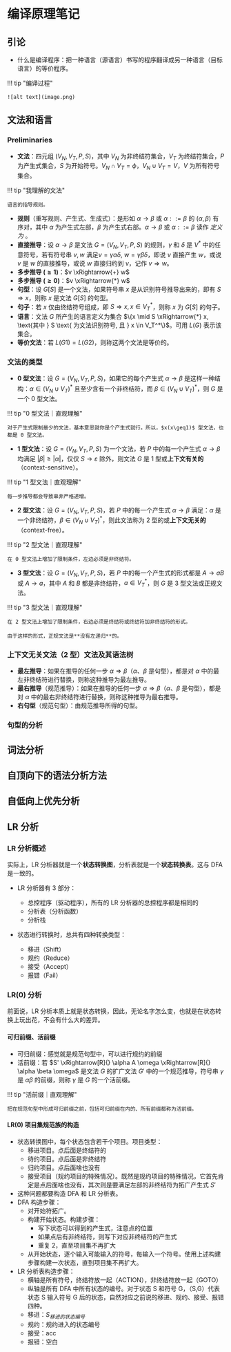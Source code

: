 # 编译原理笔记

## 引论

- 什么是编译程序：把一种语言（源语言）书写的程序翻译成另一种语言（目标语言）的等价程序。

!!! tip "编译过程"

    ![alt text](image.png)

## 文法和语言

### Preliminaries

- **文法**：四元组 $(V_N, V_T, P, S)$，其中 $V_N$ 为非终结符集合，$V_T$ 为终结符集合，$P$ 为产生式集合，$S$ 为开始符号。$V_N \cap V_T = \phi$，$V_N \cup V_T = V$，$V$ 为所有符号集合。

!!! tip "我理解的文法"

    语言的指导规则。

- **规则**（重写规则、产生式、生成式）：是形如 $\alpha \rightarrow \beta$ 或 $\alpha ::= \beta$ 的 $(\alpha, \beta)$ 有序对，其中 $\alpha$ 为产生式左部，$\beta$ 为产生式右部。$\alpha \rightarrow \beta$ 或 $\alpha ::= \beta$ 读作 *定义为* 。
- **直接推导**：设 $\alpha \to \beta$ 是文法 $G=(V_N, V_T, P, S)$ 的规则，$\gamma$ 和 $\delta$ 是 $V^*$ 中的任意符号，若有符号串 $v, w$ 满足$v = \gamma \alpha \delta,~w = \gamma \beta \delta$，即说 $v$ 直接产生 $w$，或说 $v$ 是 $w$ 的直接推导，或说 $w$ 直接归约到 $v$，记作 $v \Rightarrow w$。
- **多步推导 $(\geq 1)$**：$v \xRightarrow{+} w$
- **多步推导 $(\geq 0)$**：$v \xRightarrow{*} w$
- **句型**：设 $G[S]$ 是一个文法，如果符号串 $x$ 是从识别符号推导出来的，即有 $S \Rightarrow x$，则称 $x$ 是文法 $G[S]$ 的句型。
- **句子**：若 $x$ 仅由终结符号组成，即 $S \Rightarrow x, x \in V_T^*$，则称 $x$ 为 $G[S]$ 的句子。
- **语言**：文法 $G$ 所产生的语言定义为集合 $\{x \mid S \xRightarrow{*} x, \text{其中 } S \text{ 为文法识别符号, 且 } x \in V_T^*\}$。可用 $L(G)$ 表示该集合。
- **等价文法**：若 $L(G1)=L(G2)$，则称这两个文法是等价的。

### 文法的类型

- **0 型文法**：设 $G = (V_N, V_T, P, S)$，如果它的每个产生式 $\alpha \rightarrow \beta$ 是这样一种结构：$\alpha \in (V_N \cup V_T)^*$ 且至少含有一个非终结符，而 $\beta \in (V_N \cup V_T)^*$，则 $G$ 是一个 0 型文法。

!!! tip "0 型文法｜直观理解"

    对于产生式限制最少的文法，基本意思就你是个产生式就行。所以，$x(x\geq1)$ 型文法，也都是 0 型文法。

- **1 型文法**：设 $G = (V_N, V_T, P, S)$ 为一个文法，若 $P$ 中的每一个产生式 $\alpha \rightarrow \beta$ 均满足 $|\beta| \geq |\alpha|$，仅仅 $S \rightarrow \varepsilon$ 除外，则文法 $G$ 是 1 型或**上下文有关的**（context-sensitive）。

!!! tip "1 型文法｜直观理解"

    每一步推导都会导致串非严格递增。

- **2 型文法**：设 $G = (V_N, V_T, P, S)$，若 $P$ 中的每一个产生式 $\alpha \rightarrow \beta$ 满足：$\alpha$ 是一个非终结符，$\beta \in (V_N \cup V_T)^*$，则此文法称为 2 型的或**上下文无关的**（context-free）。

!!! tip "2 型文法｜直观理解"

    在 0 型文法上增加了限制条件，左边必须是非终结符。

- **3 型文法**：设 $G = (V_N, V_T, P, S)$，若 $P$ 中的每一个产生式的形式都是 $A \rightarrow aB$ 或 $A \rightarrow a$，其中 $A$ 和 $B$ 都是非终结符，$a \in V_T^*$，则 $G$ 是 3 型文法或正规文法。

!!! tip "3 型文法｜直观理解"

    在 2 型文法上增加了限制条件，右边必须是终结符或终结符加非终结符的形式。

    由于这样的形式，正规文法是**没有左递归**的。

### 上下文无关文法（2 型）文法及其语法树

- **最左推导**：如果在推导的任何一步 $\alpha \Rightarrow \beta$（$\alpha$、$\beta$ 是句型），都是对 $\alpha$ 中的最左非终结符进行替换，则称这种推导为最左推导。
- **最右推导**（规范推导）：如果在推导的任何一步 $\alpha \Rightarrow \beta$（$\alpha$、$\beta$ 是句型），都是对 $\alpha$ 中的最右非终结符进行替换，则称这种推导为最右推导。
- **右句型**（规范句型）：由规范推导所得的句型。

### 句型的分析

## 词法分析

## 自顶向下的语法分析方法

## 自低向上优先分析

## LR 分析

### LR 分析概述

实际上，LR 分析器就是一个**状态转换图**，分析表就是一个**状态转换表**。这与 DFA 是一致的。

- LR 分析器有 3 部分：
    - 总控程序（驱动程序），所有的 LR 分析器的总控程序都是相同的
    - 分析表（分析函数）
    - 分析栈

- 状态进行转换时，总共有四种转换类型：
    - 移进（Shift）
    - 规约（Reduce）
    - 接受（Accept）
    - 报错（Fail）

### LR(0) 分析

前面说，LR 分析本质上就是状态转换，因此，无论名字怎么变，也就是在状态转换上玩出花，不会有什么大的差异。

#### 可归前缀、活前缀

- 可归前缀：感觉就是规范句型中，可以进行规约的前缀
- 活前缀：若 $S' \xRightarrow[R]{} \alpha A \omega \xRightarrow[R]{} \alpha \beta \omega$ 是文法 $G$ 的扩广文法 $G'$ 中的一个规范推导，符号串 $\gamma$ 是 $\alpha\beta$ 的前缀，则称 $\gamma$ 是 $G$ 的一个活前缀。

!!! tip "活前缀｜直观理解"

    把在规范句型中形成可归前缀之前，包括可归前缀在内的、所有前缀都称为活前缀。

#### LR(0) 项目集规范族的构造

- 状态转换图中，每个状态包含若干个项目。项目类型：
    - 移进项目。点后面是终结符的
    - 待约项目。点后面是非终结符
    - 归约项目。点后面啥也没有
    - 接受项目（规约项目的特殊情况）。既然是规约项目的特殊情况，它首先肯定是点后面啥也没有，其次则是要满足左部的非终结符为拓广产生式 $S'$
- 这种问题都要构造 DFA 和 LR 分析表。
- DFA 构造步骤：
    - 对开始符拓广。
    - 构建开始状态。构建步骤：
        - 写下状态可以得到的产生式，注意点的位置
        - 如果点后有非终结符，则写下对应非终结符的产生式
        - 重复 2，直至项目集不再扩大
    - 从开始状态，逐个输入可能输入的符号，每输入一个符号。使用上述构建步骤构建一次状态，直到项目集不再扩大。
- LR 分析表构造步骤：
    - 横轴是所有符号，终结符放一起（ACTION），非终结符放一起（GOTO）
    - 纵轴是所有 DFA 中所有状态的编号。对于状态 S 和符号 G，（S,G）代表状态 S 输入符号 G 后的状态，自然对应之前说的移进、规约、接受、报错四种。
    - 移进：$S_{移进的状态编号}$
    - 规约：规约进入的状态编号
    - 接受：acc
    - 报错：空白
